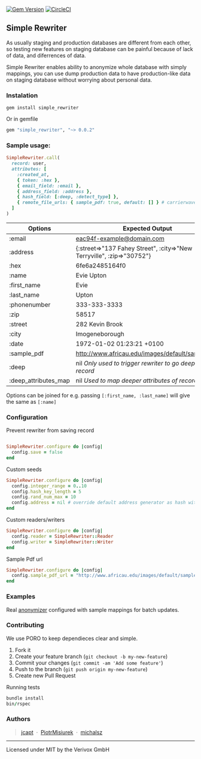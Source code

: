 
[![Gem Version](https://badge.fury.io/rb/simple_rewriter.svg)](https://badge.fury.io/rb/simple_rewriter)
[![CircleCI](https://circleci.com/gh/Verivox/simple_rewriter.svg?style=svg)](https://circleci.com/gh/Verivox/simple_rewriter)

## Simple Rewriter
   As usually staging and production databases are different from each other, so testing new features on staging database can be painful because of lack of data, and diferrences of data.

   Simple Rewriter enables ability to anonymize whole database with simply mappings, you can use dump production data to have production-like data on staging database without worrying about personal data.

### Instalation
```
gem install simple_rewriter
```
Or in gemfile

```ruby
gem "simple_rewriter", "~> 0.0.2"
```

### Sample usage:
```ruby
SimpleRewriter.call(
  record: user, 
  attributes: [
    :created_at, 
    { token: :hex },
    { email_field: :email },
    { address_field: :address },
    { hash_field: [:deep, :detect_type] },
    { remote_file_urls: { sample_pdf: true, default: [] } # carrierwave support
  ]
)
```

| Options         | Expected Output |
|-----------------|-----------------|
|   :email	      | eac94f-example@domain.com |
|   :address	    | {:street=>\"137 Fahey Street\", :city=>\"New Terryville\", :zip=>\"30752\"} |
|   :hex	        | 6fe6a2485164f0 |
|   :name	        | Evie Upton |
|   :first_name	  | Evie |
|   :last_name	  | Upton |
|   :phonenumber	| 333-333-3333 |
|   :zip	        | 58517 |
|   :street	      | 282 Kevin Brook |
|   :city	        | Imogeneborough |
|   :date	        | 1972-01-02 01:23:21 +0100 | 
|   :sample_pdf	  | http://www.africau.edu/images/default/sample.pdf |
|   :deep	        | nil _Only used to trigger rewriter to go deeper into record_ |
|   :deep_attributes_map | nil _Used to map deeper attributes of record_ |

Options can be joined for e.g. passing `[:first_name, :last_name]` will give the same as `[:name]`

### Configuration

Prevent rewriter from saving record
```ruby

SimpleRewriter.configure do |config|
  config.save = false
end
```

Custom seeds
```ruby
SimpleRewriter.configure do |config|
  config.integer_range = 0..10
  config.hash_key_length = 5
  config.rand_num_max = 10
  config.address = nil # override default address generator as hash with values
end
```

Custom readers/writers
```ruby
SimpleRewriter.configure do |config|
  config.reader = SimpleRewriter::Reader
  config.writer = SimpleRewriter::Writer
end
```

Sample Pdf url
```ruby
SimpleRewriter.configure do |config|
  config.sample_pdf_url = "http://www.africau.edu/images/default/sample.pdf"
end
```

### Examples
Real [anonymizer](/examples/DB_ANONYMIZER.md) configured with sample mappings for batch updates.

### Contributing
We use PORO to keep dependieces clear and simple.

1. Fork it
2. Create your feature branch (`git checkout -b my-new-feature`)
3. Commit your changes (`git commit -am 'Add some feature'`)
4. Push to the branch (`git push origin my-new-feature`)
5. Create new Pull Request

Running tests
```ruby
bundle install
bin/rspec
```

### Authors

> [jcapt](https://github.com/jcapt) &nbsp;&middot;&nbsp;
> [PiotrMisiurek](https://github.com/PiotrMisiurek) &nbsp;&middot;&nbsp;
> [michalsz](https://github.com/michalsz)

---

Licensed under MIT by the Verivox GmbH
